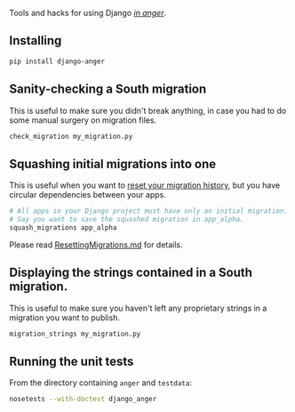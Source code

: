 Tools and hacks for using Django [_in
anger_](http://english.stackexchange.com/q/30939).


## Installing

```sh
pip install django-anger
```

## Sanity-checking a South migration

This is useful to make sure you didn't break anything, in case you had to do
some manual surgery on migration files.

```sh
check_migration my_migration.py
```


## Squashing initial migrations into one

This is useful when you want to [reset your migration
history](ResettingMigrations.md), but you have circular
dependencies between your apps.

```sh
# All apps in your Django project must have only an initial migration.
# Say you want to save the squashed migration in app_alpha.
squash_migrations app_alpha
```

Please read [ResettingMigrations.md](ResettingMigrations.md) for details.


## Displaying the strings contained in a South migration.

This is useful to make sure you haven't left any proprietary strings in a
migration you want to publish.

```sh
migration_strings my_migration.py
```


## Running the unit tests

From the directory containing `anger` and `testdata`:

```sh
nosetests --with-doctest django_anger
```
